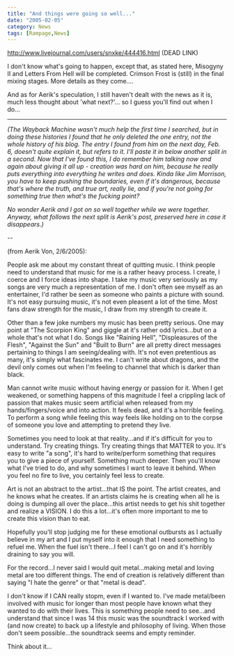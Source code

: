 ```yaml
---
title: "And things were going so well..."
date: "2005-02-05"
category: News
tags: [Rampage,News]
---
```


http://www.livejournal.com/users/snxke/444416.html (DEAD LINK)

I don't know what's going to happen, except that, as stated here, Misogyny II and Letters From Hell will be completed. Crimson Frost is (still) in the final mixing stages. More details as they come....

And as for Aerik's speculation, I still haven't dealt with the news as it is, much less thought about 'what next?'... so I guess you'll find out when I do...

---

*(The Wayback Machine wasn't much help the first time I searched, but in doing these histories I found that he only deleted the one entry, not the whole history of his blog. The entry I found from him on the next day, Feb. 6, doesn't quite explain it, but refers to it. I'll paste it in below another split in a second. Now that I've found this, I do remember him talking now and again about giving it all up - creation was hard on him, because he really puts everything into everything he writes and does. Kinda like Jim Morrison, you have to keep pushing the boundaries, even if it's dangerous, because that's where the truth, and true art, really lie, and if you're not going for something true then what's the fucking point?*

*No wonder Aerik and I got on so well together while we were together. Anyway, what follows the next split is Aerik's post, preserved here in case it disappears.)*

--

(from Aerik Von, 2/6/2005):

People ask me about my constant threat of quitting music. I think people need to understand that music for me is a rather heavy process. I create, I coerce and I force ideas into shape. I take my music very seriously as my songs are very much a representation of me. I don't often see myself as an entertainer, I'd rather be seen as someone who paints a picture with sound. It's not easy pursuing music, it's not even pleasent a lot of the time. Most fans draw strength for the music, I draw from my strength to create it.

Other than a few joke numbers my music has been pretty serious. One may point at "The Scorpion King" and giggle at it's rather odd lyrics...but on a whole that's not what I do. Songs like "Raining Hell", "Displeasures of the Flesh", "Against the Sun" and "Built to Burn" are all pretty direct messages pertaining to things I am seeing/dealing with. It's not even pretentious as many, it's simply what fascinates me. I can't write about dragons, and the devil only comes out when I'm feeling to channel that which is darker than black.

Man cannot write music without having energy or passion for it. When I get weakened, or something happens of this magnitude I feel a crippling lack of passion that makes music seem artificial when released from my hands/fingers/voice and into action. It feels dead, and it's a horrible feeling. To perform a song while feeling this way feels like holding on to the corpse of someone you love and attempting to pretend they live.

Sometimes you need to look at that reality...and if it's difficult for you to understand. Try creating things. Try creating things that MATTER to you. It's easy to write "a song", it's hard to write/perform something that requires you to give a piece of yourself. Something much deeper. Then you'll know what I've tried to do, and why sometimes I want to leave it behind. When you feel no fire to live, you certainly feel less to create.

Art is not an abstract to the artist...that IS the point. The artist creates, and he knows what he creates. If an artists claims he is creating when all he is doing is dumping all over the place...this artist needs to get his shit together and realize a VISION. I do this a lot...it's often more important to me to create this vision than to eat.

Hopefully you'll stop judging me for these emotional outbursts as I actually believe in my art and I put myself into it enough that I need something to refuel me. When the fuel isn't there...I feel I can't go on and it's horribly draining to say you will.

For the record...I never said I would quit metal...making metal and loving metal are too different things. The end of creation is relatively different than saying "I hate the genre" or that "metal is dead".

I don't know if I CAN really stopm, even if I wanted to. I've made metal/been involved with music for longer than most people have known what they wanted to do with their lives. This is something people need to see...and understand that since I was 14 this music was the soundtrack I worked with (and now create) to back up a lifestyle and philosophy of living. When those don't seem possible...the soundtrack seems and empty reminder.

Think about it...
